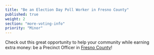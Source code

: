 ```yaml
---
title: "Be an Election Day Poll Worker in Fresno County"
published: true
weight: 2
section: "more-voting-info"
priority: "Minor"
---
```


Check out this great opportunity to help your community while earning extra money: be a Precinct Officer in [Fresno County](http://www.co.fresno.ca.us/DepartmentPage.aspx?id=14627)!  
